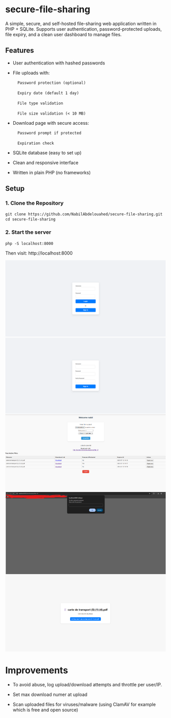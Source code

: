 # secure-file-sharing

A simple, secure, and self-hosted file-sharing web application written in PHP + SQLite.
Supports user authentication, password-protected uploads, file expiry, and a clean user dashboard to manage files.

## Features
- User authentication with hashed passwords

- File uploads with:

        Password protection (optional)

        Expiry date (default 1 day)

        File type validation
        
        File size validation (< 10 MB)

- Download page with secure access:

        Password prompt if protected

        Expiration check

- SQLite database (easy to set up)

- Clean and responsive interface

- Written in plain PHP (no frameworks)

## Setup
### 1. Clone the Repository
```
git clone https://github.com/NabilAbdelouahed/secure-file-sharing.git
cd secure-file-sharing
```
### 2. Start the server
```
php -S localhost:8000

```

Then visit: http://localhost:8000

![alt text](imgs/login.png)
![alt text](imgs/signin.png)
![alt img](imgs/dashboard.png)
![alt text](imgs/downloadPwd.png)
![alt text](imgs/download.png)

# Improvements

- To avoid abuse, log upload/download attempts and throttle per user/IP.

- Set max download numer at upload

- Scan uploaded files for viruses/malware (using ClamAV for example which is free and open source)